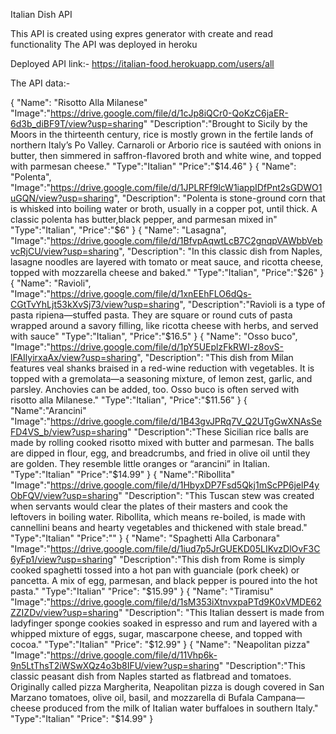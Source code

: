 Italian Dish API

This API is created using expres generator with create and read functionality 
The API was deployed in heroku

Deployed API link:- https://italian-food.herokuapp.com/users/all


The API data:-

{
"Name": "Risotto Alla Milanese"
"Image":"https://drive.google.com/file/d/1cJp8iQCr0-QoKzC6jaER-6d3b_diBF9T/view?usp=sharing"
"Description":"Brought to Sicily by the Moors in the thirteenth century, rice is mostly grown in the fertile lands of northern Italy’s Po Valley. Carnaroli or Arborio rice is sautéed with onions in butter, then simmered in saffron-flavored broth and white wine, and topped with parmesan cheese."
"Type":"Italian"
"Price":"$14.46"
}
{
"Name": "Polenta",
"Image":"https://drive.google.com/file/d/1JPLRFf9lcW1iappIDfPnt2sGDWO1uGQN/view?usp=sharing",
"Description": "Polenta is stone-ground corn that is whisked into boiling water or broth, usually in a copper pot, until thick. A classic polenta has butter,black pepper, and parmesan mixed in"
"Type":"Italian",
"Price":"$6"
}
{
"Name": "Lasagna",
"Image":"https://drive.google.com/file/d/1BfvpAqwtLcB7C2gnqpVAWbbVebvcRjCU/view?usp=sharing",
"Description":  "In this classic dish from Naples, lasagne noodles are layered with tomato or meat sauce, and ricotta cheese, topped with mozzarella cheese and baked."
"Type":"Italian",
"Price":"$26"
}
{
"Name": "Ravioli",
"Image":"https://drive.google.com/file/d/1xnEEhFLO6dQs-CGtTvYhLjt53kXvSj73/view?usp=sharing",
"Description":"Ravioli is a type of pasta ripiena—stuffed pasta. They are square or round cuts of pasta wrapped around a savory filling, like ricotta cheese with herbs, and served with sauce"
"Type":"Italian",
"Price":"$16.5"
}
{
"Name": "Osso buco",
"Image":"https://drive.google.com/file/d/1pY5UEplzFkRWI-z8ovS-lFAIlyirxaAx/view?usp=sharing",
"Description": "This dish from Milan features veal shanks braised in a red-wine reduction with vegetables. It is topped with a gremolata—a seasoning mixture, of lemon zest, garlic, and parsley. Anchovies can be added, too. Osso buco is often served with risotto alla Milanese."
"Type":"Italian",
"Price":"$11.56"
}
{
"Name":"Arancini"
"Image":"https://drive.google.com/file/d/1B43gvJPRq7V_Q2UTgGwXNAsSeFD4VS_b/view?usp=sharing"
"Description":"These Sicilian rice balls are made by rolling cooked risotto mixed with butter and parmesan. The balls are dipped in flour, egg, and breadcrumbs, and fried in olive oil until they are golden. They resemble little oranges or “arancini” in Italian. 
"Type":"Italian"
"Price":"$14.99"
}
{
"Name":"Ribollita"
"Image":"https://drive.google.com/file/d/1HbyxDP7Fsd5Qkj1mScPP6jelP4yObFQV/view?usp=sharing"
"Description": "This Tuscan stew was created when servants would clear the plates of their masters and cook the leftovers in boiling water. Ribollita, which means re-boiled, is made with cannellini beans and hearty vegetables and thickened with stale bread." 
"Type":"Italian"
"Price":""
}
{
"Name": "Spaghetti Alla Carbonara"
"Image":"https://drive.google.com/file/d/1iud7p5JrGUEKD05LIKvzDlOvF3C6yFp1/view?usp=sharing"
"Description":"This dish from Rome is simply cooked spaghetti tossed into a hot pan with guanciale (pork cheek) or pancetta. A mix of egg, parmesan, and black pepper is poured into the hot pasta."
"Type":"Italian"
"Price": "$15.99"
}
{
"Name": "Tiramisu"
"Image":"https://drive.google.com/file/d/1sM353iXtnvxpaPTd9K0xVMDE62ZZIZDv/view?usp=sharing"
"Description": "This Italian dessert is made from ladyfinger sponge cookies soaked in espresso and rum and layered with a whipped mixture of eggs, sugar, mascarpone cheese, and topped with cocoa."
"Type":"Italian"
"Price": "$12.99"
}
{
"Name": "Neapolitan pizza"
"Image":"https://drive.google.com/file/d/11Vhp6k-9n5LtThsT2iWSwXQz4o3b8IFU/view?usp=sharing"
"Description":"This classic peasant dish from Naples started as flatbread and tomatoes. Originally called pizza Margherita, Neapolitan pizza is dough covered in San Marzano tomatoes, olive oil, basil, and mozzarella di Bufala Campana—cheese produced from the milk of Italian water buffaloes in southern Italy." 
"Type":"Italian"
"Price": "$14.99"
}
